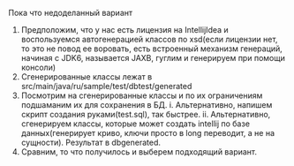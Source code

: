 Пока что недоделанный вариант


1. Предположим, что у нас есть лицензия на IntellijIdea и воспользуемся автогенерацией классов по xsd(если лицензии нет, то это не повод ее воровать, есть встроенный механизм генераций, начиная с JDK6, называется JAXB, гуглим и генерируем при помощи консоли)
2. Сгенерированные классы лежат в src/main/java/ru/sample/test/dbtest/generated
3. Посмотрим на сгенерированные классы и по их ограничениям подшаманим их для сохранения в БД.
    i. Альтернативно, напишем скрипт создания руками(test.sql), так быстрее.
    ii. Альтернативно, сгенерируем классы, которые может создать intellij по базе данных(генерирует криво, ключи просто в 
long переводит, а не на сущности). Результат в dbgenerated.
4. Сравним, то что получилось и выберем подходящий вариант.